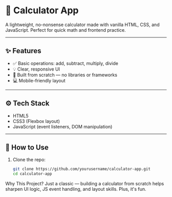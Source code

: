 # 🔢 Calculator App

A lightweight, no-nonsense calculator made with vanilla HTML, CSS, and JavaScript. Perfect for quick math and frontend practice.

---

## ✨ Features

- ✅ Basic operations: add, subtract, multiply, divide
- 💡 Clear, responsive UI
- 🎯 Built from scratch — no libraries or frameworks
- 💻 Mobile-friendly layout

---

## ⚙️ Tech Stack

- HTML5
- CSS3 (Flexbox layout)
- JavaScript (event listeners, DOM manipulation)

---

## 🚀 How to Use

1. Clone the repo:
   ```bash
   git clone https://github.com/yourusername/calculator-app.git
   cd calculator-app

Why This Project?
Just a classic — building a calculator from scratch helps sharpen UI logic, JS event handling, and layout skills. Plus, it's fun.
